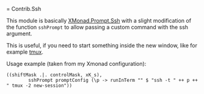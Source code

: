 = Contrib.Ssh

This module is basically [XMonad.Prompt.Ssh](https://github.com/xmonad/xmonad-contrib/blob/master/XMonad/Prompt/Ssh.hs)
with a slight modification of the function `sshPrompt` to allow passing a custom command with the ssh argument.

This is useful, if you need to start something inside the new window, like for example [tmux](https://github.com/tmux/tmux).

Usage example (taken from my Xmonad configuration):
```
((shiftMask .|. controlMask, xK_s),
        sshPrompt promptConfig (\p -> runInTerm "" $ "ssh -t " ++ p ++ " tmux -2 new-session"))
```
